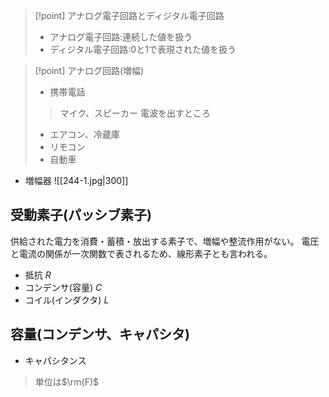 >[!point] アナログ電子回路とディジタル電子回路
> - アナログ電子回路:連続した値を扱う
> - ディジタル電子回路:0と1で表現された値を扱う

>[!point] アナログ回路(増幅)
> - 携帯電話
> > マイク、スピーカー
> > 電波を出すところ
> - エアコン、冷蔵庫
> - リモコン
> - 自動車

- 増幅器
![[244-1.jpg|300]]


## 受動素子(パッシブ素子)
供給された電力を消費・蓄積・放出する素子で、増幅や整流作用がない。
電圧と電流の関係が一次関数で表されるため、線形素子とも言われる。

- 抵抗 $R$
- コンデンサ(容量) $C$
- コイル(インダクタ) $L$

## 容量(コンデンサ、キャパシタ)
- キャパシタンス
> 単位は$\rm(F)$